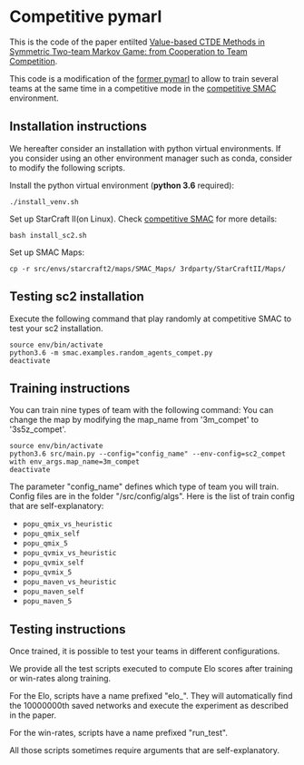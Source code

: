 # Competitive pymarl

This is the code of the paper entilted [Value-based CTDE Methods in Symmetric Two-team Markov Game: from Cooperation to Team Competition](TDB).



This code is a modification of the [former pymarl](https://github.com/oxwhirl/pymarl) to allow to train several teams at the same time in a competitive mode in the [competitive SMAC](https://github.com/paleroy/competSmac) environment.


## Installation instructions

We hereafter consider an installation with python virtual environments.
If you consider using an other environment manager such as conda, consider to modify the following scripts.

Install the python virtual environment (**python 3.6** required):

```shell script
./install_venv.sh
```


Set up StarCraft II(on Linux). Check [competitive SMAC](https://github.com/paleroy/competSmac) for more details:

```shell
bash install_sc2.sh
```

Set up SMAC Maps:

```shell
cp -r src/envs/starcraft2/maps/SMAC_Maps/ 3rdparty/StarCraftII/Maps/
```


## Testing sc2 installation
Execute the following command that play randomly at competitive SMAC to test your sc2 installation.

```shell script
source env/bin/activate
python3.6 -m smac.examples.random_agents_compet.py
deactivate
```

## Training instructions
You can train nine types of team with the following command:
You can change the map by modifying the map_name from '3m_compet' to '3s5z_compet'.

```shell script
source env/bin/activate
python3.6 src/main.py --config="config_name" --env-config=sc2_compet with env_args.map_name=3m_compet
deactivate
```

The parameter "config_name" defines which type of team you will train.
Config files are in the folder "/src/config/algs".
Here is the list of train config that are self-explanatory:

- `popu_qmix_vs_heuristic`
- `popu_qmix_self`
- `popu_qmix_5`
- `popu_qvmix_vs_heuristic`
- `popu_qvmix_self`
- `popu_qvmix_5`
- `popu_maven_vs_heuristic`
- `popu_maven_self`
- `popu_maven_5`

## Testing instructions
Once trained, it is possible to test your teams in different configurations.

We provide all the test scripts executed to compute Elo scores after training or win-rates along training.

For the Elo, scripts have a name prefixed "elo_".
They will automatically find the 10000000th saved networks and execute the experiment as described in the paper.

For the win-rates, scripts have a name prefixed "run_test".

All those scripts sometimes require arguments that are self-explanatory.



